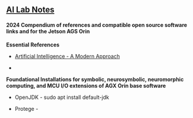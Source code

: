 ## <u>AI Lab Notes</u>

#### **2024 Compendium of references and compatible open source software links and  for the Jetson AGS Orin**

**Essential References**
- [Artificial Intelligence - A Modern Approach](http://aima.cs.berkeley.edu/index.html)

- 

 
**Foundational Installations for symbolic, neurosymbolic, neuromorphic computing, and MCU I/O extensions of AGX Orin base software**
 - OpenJDK -  sudo apt install default-jdk 

 - Protege - 

